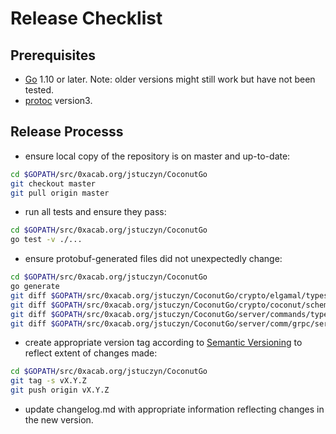 # Release Checklist

## Prerequisites

* [Go](https://golang.org>) 1.10 or later. Note: older versions might still work but have not been tested.
* [protoc](https://github.com/protocolbuffers/protobuf) version3.

## Release Processs

* ensure local copy of the repository is on master and up-to-date:

```bash
cd $GOPATH/src/0xacab.org/jstuczyn/CoconutGo
git checkout master
git pull origin master
```

* run all tests and ensure they pass:

```bash
cd $GOPATH/src/0xacab.org/jstuczyn/CoconutGo
go test -v ./...
```

* ensure protobuf-generated files did not unexpectedly change:

```bash
cd $GOPATH/src/0xacab.org/jstuczyn/CoconutGo
go generate
git diff $GOPATH/src/0xacab.org/jstuczyn/CoconutGo/crypto/elgamal/types.pb.go
git diff $GOPATH/src/0xacab.org/jstuczyn/CoconutGo/crypto/coconut/scheme/types.pb.go
git diff $GOPATH/src/0xacab.org/jstuczyn/CoconutGo/server/commands/types.pb.go
git diff $GOPATH/src/0xacab.org/jstuczyn/CoconutGo/server/comm/grpc/services/services.pb.go
```

* create appropriate version tag according to [Semantic Versioning](https://semver.org/) to reflect extent of changes made:

```bash
cd $GOPATH/src/0xacab.org/jstuczyn/CoconutGo
git tag -s vX.Y.Z
git push origin vX.Y.Z
```

* update changelog.md with appropriate information reflecting changes in the new version.
